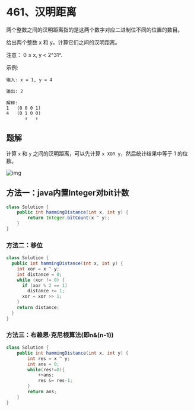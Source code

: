 # 461、汉明距离

两个整数之间的汉明距离指的是这两个数字对应二进制位不同的位置的数目。

给出两个整数 x 和 y，计算它们之间的汉明距离。

注意：
0 ≤ x, y < 2^31^.

示例:

```
输入: x = 1, y = 4

输出: 2

解释:
1   (0 0 0 1)
4   (0 1 0 0)
       ↑   ↑
```





## 题解

计算 `x` 和 `y` 之间的汉明距离，可以先计算 `x XOR y`，然后统计结果中等于 1 的位数。

![img](https://gitee.com/zero049/MyNoteImages/raw/master/461_XOR.png)

## 方法一：java内置Integer对bit计数

```java
class Solution {
    public int hammingDistance(int x, int y) {
        return Integer.bitCount(x ^ y); 
    }
}

```



### 方法二：移位

```java
class Solution {
  public int hammingDistance(int x, int y) {
    int xor = x ^ y;
    int distance = 0;
    while (xor != 0) {
      if (xor % 2 == 1)
        distance += 1;
      xor = xor >> 1;
    }
    return distance;
  }
}
```





### 方法三：布赖恩·克尼根算法(即n&(n-1))

```java
class Solution {
    public int hammingDistance(int x, int y) {
        int res = x ^ y;
        int ans = 0;
        while(res!=0){
            ++ans;
            res &= res-1;
        }
        return ans;
    }
}
```

